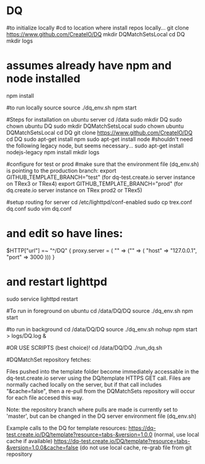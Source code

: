# DQ
#to initialize locally
#cd to location where install repos locally...
git clone https://www.github.com/CreateIO/DQ
mkdir DQMatchSetsLocal
cd DQ
mkdir logs
# assumes already have npm and node installed
npm install

#to run locally
source source ./dq_env.sh
npm start

#Steps for installation on ubuntu server
cd /data
sudo mkdir DQ
sudo chown ubuntu DQ
sudo mkdir DQMatchSetsLocal
sudo chown ubuntu DQMatchSetsLocal
cd DQ
git clone https://www.github.com/CreateIO/DQ
cd DQ
sudo apt-get install npm
sudo apt-get install node
#shouldn't need the following legacy node, but seems necessary...
sudo apt-get install nodejs-legacy
npm install
mkdir logs

#configure for test or prod
#make sure that the environment file (dq_env.sh) is pointing to the production branch:
export GITHUB_TEMPLATE_BRANCH="test" (for dq-test.create.io server instance on TRex3 or TRex4)
export GITHUB_TEMPLATE_BRANCH="prod" (for dq.create.io server instance on TRex prod2 or TRex5)


#setup routing for server
cd /etc/lighttpd/conf-enabled
sudo cp trex.conf dq.conf
sudo vim dq.conf
# and edit so have lines:
$HTTP["url"] =~ "^/DQ" {
  proxy.server  = ( "" => ("" => ( "host" => "127.0.0.1", "port" => 3000 )))
}
# and restart lighttpd
sudo service lighttpd restart

#To run in foreground on ubuntu
cd /data/DQ/DQ
source ./dq_env.sh
npm start

#to run in background
cd /data/DQ/DQ
source ./dq_env.sh
nohup npm start > logs/DQ.log &

#OR USE SCRIPTS (best choice)!
cd /data/DQ/DQ
./run_dq.sh

#DQMatchSet repository fetches:

Files pushed into the template folder become immediately accessable in the dq-test.create.io server using the DQ/template HTTPS GET call.
Files are normally cached locally on the server, but if that call includes "&cache=false", then a re-pull from the DQMatchSets repository
 will occur for each file accesed this way.

Note: the repository branch where pulls are made is currently set to 'master', but can be changed in the DQ server environment file (dq_env.sh)

Example calls to the DQ for template resources:
https://dq-test.create.io/DQ/template?resource=tabs-&version=1.0.0  (normal, use local cache if available)
https://dq-test.create.io/DQ/template?resource=tabs-&version=1.0.0&cache=false (do not use local cache, re-grab file from git repository
